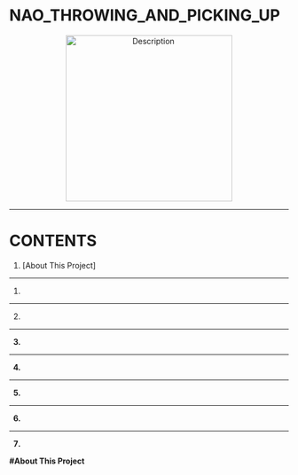# NAO_THROWING_AND_PICKING_UP

<div align="center">
  <img src="https://github.com/user-attachments/assets/6fb66904-c973-4e02-b37a-a3b642910db3" alt="Description" width="300"/>
</div>

---

# **CONTENTS**
1. [About This Project]
---
1. <a name="About This Project" />

---
2. <b name="Overview" />

---
3. <c name="Project Files Description" />

---
4. <d name="Getting Started" />

---
5. <e name="Target Finding" />

---
6. <f name="Picking Up" />

---
7. <g name="References" />




#**About This Project**
